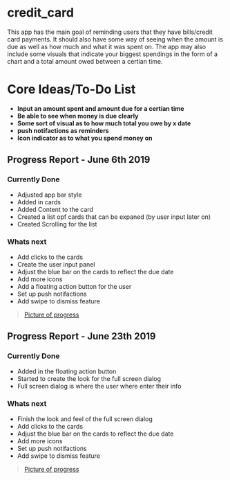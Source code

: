 # credit_card

This app has the main goal of reminding users that they have bills/credit card
payments. It should also have some way of seeing when the amount is due as well
as how much and what it was spent on. The app may also include some visuals that
indicate your biggest spendings in the form of a chart and a total amount owed 
between a certian time. 

<h1>Core Ideas/To-Do List</h1>
<ul>
  <li><b>Input an amount spent and amount due for a certian time</b></li>
  <li><b>Be able to see when money is due clearly</b></li>
  <li><b>Some sort of visual as to how much total you owe by x date</b></li>
  <li><b>push notifactions as reminders</b></li>
  <li><b>Icon indicator as to what you spend money on</b></li>
</ul>


<h2>Progress Report - June 6th 2019</h2>

<h3>Currently Done</h3>
<ul>
  <li>Adjusted app bar style</li>
  <li>Added in cards</li>
  <li>Added Content to the card</li>
  <li>Created a list opf cards that can be expaned (by user input later on)</li>
  <li>Created Scrolling for the list</li>
</ul>

<h3>Whats next</h3>
<ul>
  <li>Add clicks to the cards</li>
  <li>Create the user input panel</li>
  <li>Adjust the blue bar on the cards to reflect the due date</li>
  <li>Add more icons</li>
  <li>Add a floating action button for the user</li>
  <li>Set up push notifactions</li>
  <li>Add swipe to dismiss feature</li>
</ul>

<blockquote class="imgur-embed-pub" lang="en" data-id="a/P0wkZR7">
 <a href="https://imgur.com/MSPk1zv">Picture of progress</a></blockquote>

<h2>Progress Report - June 23th 2019</h2>

<h3>Currently Done</h3>
<ul>
  <li>Added in the floating action button</li>
  <li>Started to create the look for the full screen dialog</li>
  <li>Full screen dialog is where the user where enter their info</li>
</ul>

<h3>Whats next</h3>
<ul>
  <li>Finish the look and feel of the full screen dialog</li>
  <li>Add clicks to the cards</li>
  <li>Adjust the blue bar on the cards to reflect the due date</li>
  <li>Add more icons</li>
  <li>Set up push notifactions</li>
  <li>Add swipe to dismiss feature</li>
</ul>

<blockquote class="imgur-embed-pub" lang="en" data-id="a/P0wkZR7">
 <a href="https://imgur.com/NvYQVyR">Picture of progress</a></blockquote>
